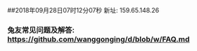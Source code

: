##2018年09月28日07时12分07秒 新址: 159.65.148.26
### 兔友常见问题及解答: https://github.com/wanggonging/d/blob/w/FAQ.md
